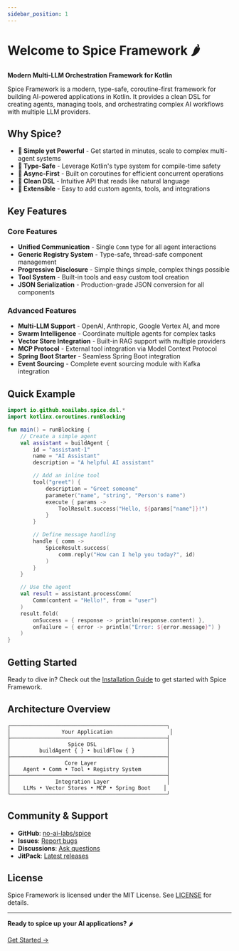 ```yaml
---
sidebar_position: 1
---
```


# Welcome to Spice Framework 🌶️

**Modern Multi-LLM Orchestration Framework for Kotlin**

Spice Framework is a modern, type-safe, coroutine-first framework for building AI-powered applications in Kotlin. It provides a clean DSL for creating agents, managing tools, and orchestrating complex AI workflows with multiple LLM providers.

## Why Spice?

- **🚀 Simple yet Powerful** - Get started in minutes, scale to complex multi-agent systems
- **🔧 Type-Safe** - Leverage Kotlin's type system for compile-time safety
- **🌊 Async-First** - Built on coroutines for efficient concurrent operations
- **🎨 Clean DSL** - Intuitive API that reads like natural language
- **🔌 Extensible** - Easy to add custom agents, tools, and integrations

## Key Features

### Core Features
- **Unified Communication** - Single `Comm` type for all agent interactions
- **Generic Registry System** - Type-safe, thread-safe component management
- **Progressive Disclosure** - Simple things simple, complex things possible
- **Tool System** - Built-in tools and easy custom tool creation
- **JSON Serialization** - Production-grade JSON conversion for all components

### Advanced Features
- **Multi-LLM Support** - OpenAI, Anthropic, Google Vertex AI, and more
- **Swarm Intelligence** - Coordinate multiple agents for complex tasks
- **Vector Store Integration** - Built-in RAG support with multiple providers
- **MCP Protocol** - External tool integration via Model Context Protocol
- **Spring Boot Starter** - Seamless Spring Boot integration
- **Event Sourcing** - Complete event sourcing module with Kafka integration

## Quick Example

```kotlin
import io.github.noailabs.spice.dsl.*
import kotlinx.coroutines.runBlocking

fun main() = runBlocking {
    // Create a simple agent
    val assistant = buildAgent {
        id = "assistant-1"
        name = "AI Assistant"
        description = "A helpful AI assistant"

        // Add an inline tool
        tool("greet") {
            description = "Greet someone"
            parameter("name", "string", "Person's name")
            execute { params ->
                ToolResult.success("Hello, ${params["name"]}!")
            }
        }

        // Define message handling
        handle { comm ->
            SpiceResult.success(
                comm.reply("How can I help you today?", id)
            )
        }
    }

    // Use the agent
    val result = assistant.processComm(
        Comm(content = "Hello!", from = "user")
    )
    result.fold(
        onSuccess = { response -> println(response.content) },
        onFailure = { error -> println("Error: ${error.message}") }
    )
}
```

## Getting Started

Ready to dive in? Check out the [Installation Guide](./getting-started/installation) to get started with Spice Framework.

## Architecture Overview

```
┌─────────────────────────────────────────────────┐
│                Your Application                  │
├─────────────────────────────────────────────────┤
│                  Spice DSL                      │
│         buildAgent { } • buildFlow { }          │
├─────────────────────────────────────────────────┤
│                 Core Layer                      │
│    Agent • Comm • Tool • Registry System        │
├─────────────────────────────────────────────────┤
│              Integration Layer                  │
│    LLMs • Vector Stores • MCP • Spring Boot    │
└─────────────────────────────────────────────────┘
```

## Community & Support

- **GitHub**: [no-ai-labs/spice](https://github.com/no-ai-labs/spice)
- **Issues**: [Report bugs](https://github.com/no-ai-labs/spice/issues)
- **Discussions**: [Ask questions](https://github.com/no-ai-labs/spice/discussions)
- **JitPack**: [Latest releases](https://jitpack.io/#no-ai-labs/spice-framework)

## License

Spice Framework is licensed under the MIT License. See [LICENSE](https://github.com/no-ai-labs/spice/blob/main/LICENSE) for details.

---

**Ready to spice up your AI applications?** 🌶️

[Get Started →](./getting-started/installation)
